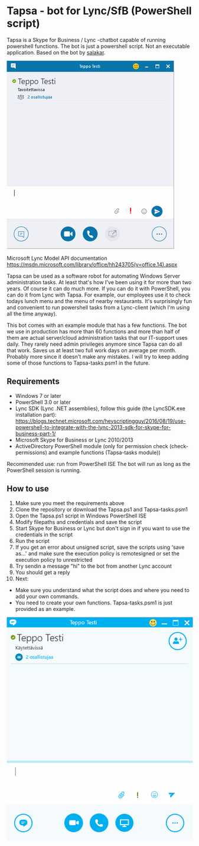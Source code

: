 # Tapsa - bot for Lync/SfB (PowerShell script)

Tapsa is a Skype for Business / Lync -chatbot capable of running powershell functions. The bot is just a powershell script. Not an executable application. Based on the bot by [salakar](https://salakar.wordpress.com/2014/06/23/powershell-lync-bot/).

![gif](/gif/lunch.gif)

Microsoft Lync Model API documentation  
https://msdn.microsoft.com/library/office/hh243705(v=office.14).aspx

Tapsa can be used as a software robot for automating Windows Server administration tasks. At least that's how I've been using it for more than two years. 
Of course it can do much more. If you can do it with PowerShell, you can do it from Lync with Tapsa. For example, our employees use it to 
check todays lunch menu and the menu of nearby restaurants.
It's surprisingly fun and convenient to run powershell tasks from a Lync-client (which I'm using all the time anyway).

This bot comes with an example module that has a few functions. The bot we use in production has more than 60 functions and more than half of them are actual server/cloud administration tasks that our IT-support uses daily. They rarely need admin privileges anymore 
since Tapsa can do all that work. Saves us at least two full work days on average per month. Probably more since it doesn't make any mistakes. I will try to keep adding some of those functions to Tapsa-tasks.psm1 in the future.

## Requirements
* Windows 7 or later
* PowerShell 3.0 or later
* Lync SDK (Lync .NET assemblies), follow this guide (the LyncSDK.exe installation part): https://blogs.technet.microsoft.com/heyscriptingguy/2016/08/19/use-powershell-to-integrate-with-the-lync-2013-sdk-for-skype-for-business-part-1/
* Microsoft Skype for Business or Lync 2010/2013
* ActiveDirectory PowerShell module (only for permission check (check-permissions) and example functions (Tapsa-tasks module))

Recommended use: run from PowerShell ISE
The bot will run as long as the PowerShell session is running.

## How to use
1. Make sure you meet the requirements above
2. Clone the repository or download the Tapsa.ps1 and Tapsa-tasks.psm1
3. Open the Tapsa.ps1 script in Windows PowerShell ISE
4. Modify filepaths and credentials and save the script
7. Start Skype for Business or Lync but don't sign in if you want to use the credentials in the script
8. Run the script 
9. If you get an error about unsigned script, save the scripts using 'save as...' and make sure the execution policy is remotesigned or set the execution policy to unrestricted
10. Try sendin a message "hi" to the bot from another Lync account
11. You should get a reply
12. Next:
  * Make sure you understand what the script does and where you need to add your own commands.
  * You need to create your own functions. Tapsa-tasks.psm1 is just provided as an example.



![gif](/gif/teppo.gif)